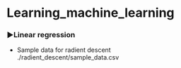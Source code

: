 # Learning_machine_learning
### ▶Linear regression
- Sample data for radient descent  
./radient_descent/sample_data.csv
